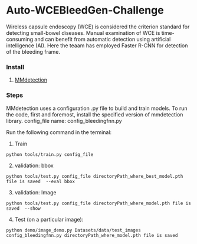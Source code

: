 # Auto-WCEBleedGen-Challenge
Wireless capsule endoscopy (WCE) is considered the criterion standard for detecting small-bowel diseases. Manual examination of WCE is time-consuming and can benefit from automatic detection using artificial intelligence (AI).
Here the teaam has employed Faster R-CNN for detection of the bleeding frame. 

### Install
  1. [MMdetection](https://mmdetection.readthedocs.io/en/v2.15.1/)

### Steps
MMdetection uses a configuration .py file to build and train models. To run the code, first and foremost, install the specified version of mmdetection library.
config_file name: config_bleedingfnn.py

Run the following command in the terminal:
  1. Train
```
python tools/train.py config_file
```
  2. validation: bbox
```
python tools/test.py config_file directoryPath_where_best_model.pth file is saved  --eval bbox
```
  3. validation: Image
```
python tools/test.py config_file directoryPath_where_model.pth file is saved  --show
```
  4. Test (on a particular image):
```
python demo/image_demo.py Datasets/data/test_images config_bleedingfnn.py directoryPath_where_model.pth file is saved
```
